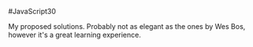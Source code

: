 #JavaScript30

My proposed solutions. Probably not as elegant as the ones by Wes Bos, however it's a great learning experience.
